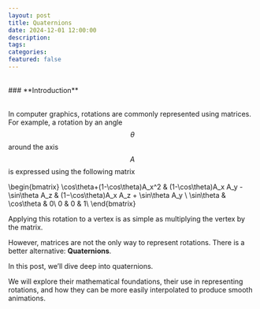 ```yaml
---
layout: post
title: Quaternions
date: 2024-12-01 12:00:00
description:
tags:
categories:
featured: false
---
```


<br> 
### **Introduction** <br>
<br> 

In computer graphics, rotations are commonly represented using matrices. For example, a rotation by an angle $$\theta$$ around the axis $$A$$ is expressed using the following matrix

\begin{bmatrix}
\cos\theta+(1-\cos\theta)A_x^2 & (1-\cos\theta)A_x A_y - \sin\theta A_z & (1−\cos\theta)A_x A_z + \sin\theta A_y \\
\sin\theta & \cos\theta & 0\\
0 & 0 & 1\\
\end{bmatrix}

Applying this rotation to a vertex is as simple as multiplying the vertex by the matrix.

However, matrices are not the only way to represent rotations. There is a better alternative: **Quaternions**.

In this post, we’ll dive deep into quaternions.

We will explore their mathematical foundations, their use in representing rotations, and how they can be more easily interpolated to produce smooth animations.
